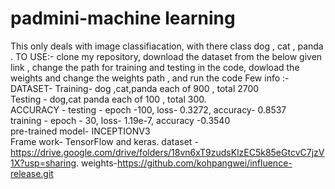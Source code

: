 # padmini-machine learning 
This only deals with image classifiacation, with there class dog , cat , panda . 
TO USE:- clone my repository, download the dataset from the below given link , change the path for training and testing in the code, dowload the weights and change the weights path , and run the code 
Few info  :-                                        
DATASET-  Training- dog ,cat,panda each of 900 , total 2700                                     
Testing - dog,cat panda each of 100 , total 300.                                                   
ACCURACY - testing -  epoch -100, loss- 0.3272, accuracy- 0.8537                                            
training - epoch - 30, loss- 1.19e-7, accuracy -0.3540                                                                       
pre-trained model- INCEPTIONV3                                 
Frame work- TensorFlow and keras. 
dataset -https://drive.google.com/drive/folders/18vn6xT9zudsKlzEC5k85eGtcvC7jzV1X?usp=sharing.
weights-https://github.com/kohpangwei/influence-release.git
